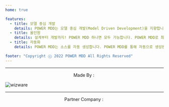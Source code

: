 ```yaml
---
home: true

features:
  - title: 모델 중심 개발
    details: POWER MDD는 모델 중심 개발(Model Driven Development)을 지향합니다. POWER MDD로 발전된 개발방식을 적용해 보세요.
  - title: 올인원
    details: 설계부터 개발까지! POWER MDD 하나면 모두 가능합니다. POWER MDD로 최고의 생산성을 경험해 보세요.
  - title: 자동화
    details: POWER MDD는 소스를 자동 생성합니다. POWER MDD를 통해 자동으로 생성된 소스를 만나보세요.

footer: "Copyright ⓒ 2022 POWER MDD All Rights Reserved"
---
```


---

<p style="display:flex;justify-content: center;align-items: center;">Made By :&nbsp;

![wizware](/documentation/wizware.png)

</p>

---

<p style="display:flex;justify-content: center;align-items: center;">Partner Company :&nbsp;

<a class="nits-logo" href='https://hnextits.com/'></a>

</p>

<style>
.wizware{
    width: 190px;
    min-width: 190px;
    height: 32px;
    background-image : url("/documentation/wizware.png");
    background-repeat: no-repeat;
    background-size: contain;
    background-position: center;
}

.nits-logo{
    width: 190px;
    min-width: 190px;
    height: 32px;
    background-image : url("/documentation/o_logo_b.svg");
    background-repeat: no-repeat;
    background-size: contain;
    background-position: center;
}

html.dark .nits-logo {
    width: 190px;
    min-width: 190px;
    height: 32px;
    background-image : url("/documentation/o_logo_w.svg");
    background-repeat: no-repeat;
    background-size: contain;
    background-position: center;
}
</style>